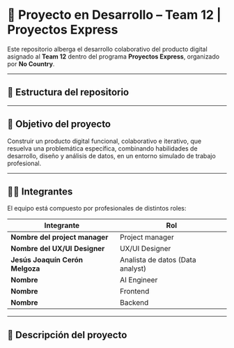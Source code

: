 # 🚀 Proyecto en Desarrollo – Team 12 | Proyectos Express

Este repositorio alberga el desarrollo colaborativo del producto digital asignado al **Team 12** dentro del programa **Proyectos Express**, organizado por **No Country**.

---

## 📁 Estructura del repositorio

---

## 🎯 Objetivo del proyecto

Construir un producto digital funcional, colaborativo e iterativo, que resuelva una problemática específica, combinando habilidades de desarrollo, diseño y análisis de datos, en un entorno simulado de trabajo profesional.

---

## 🤝👥 Integrantes

El equipo está compuesto por profesionales de distintos roles:

<div align="left">
  <table>
    <thead>
      <tr>
        <th>Integrante</th>
        <th>Rol</th>
      </tr>
    </thead>
    <tbody>
      <tr>
        <td><b>Nombre del project manager</b></td>
        <td>Project manager </td>
      </tr>
      <tr>
        <td><b>Nombre del UX/UI Designer</b></td>
        <td>UX/UI Designer </td>
      </tr>
       <tr>
        <td><b>Jesús Joaquín Cerón Melgoza</b></td>
        <td>Analista de datos (Data analyst) </td>
      </tr>
      <tr>
        <td><b>Nombre</b></td>
        <td>AI Engineer </td>
      </tr>
       <tr>
        <td><b>Nombre</b></td>
        <td>Frontend </td>
      </tr>
      <tr>
        <td><b>Nombre</b></td>
        <td>Backend </td>
      </tr>
    </tbody>
  </table>
</div>

---

## 📄 Descripción del proyecto


